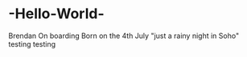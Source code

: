 # -Hello-World-
Brendan On boarding
Born on the 4th July
"just a rainy night in Soho"
testing testing
